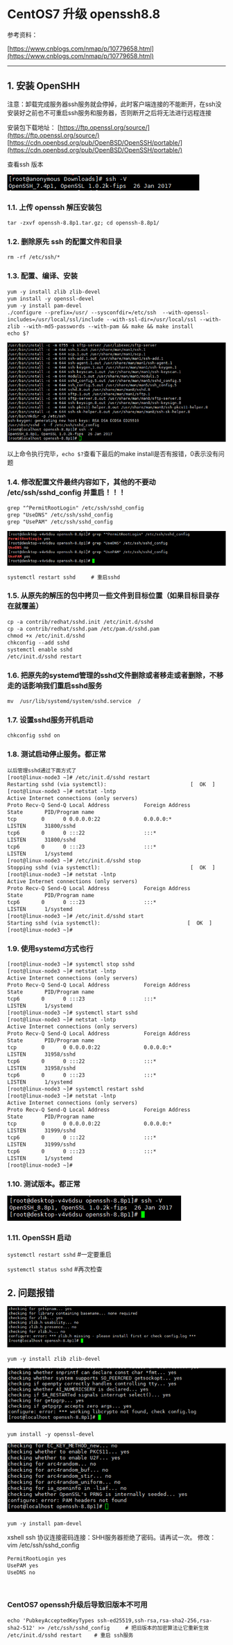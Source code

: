 # CentOS7 升级 openssh8.8

参考资料：

[https://www.cnblogs.com/nmap/p/10779658.html](https://www.cnblogs.com/nmap/p/10779658.html)

---

## 1. 安装 OpenSHH

注意：卸载完成服务器ssh服务就会停掉，此时客户端连接的不能断开，在ssh没安装好之前也不可重启ssh服务和服务器，否则断开之后将无法进行远程连接

安装包下载地址：
[https://ftp.openssl.org/source/](https://ftp.openssl.org/source/)
[https://cdn.openbsd.org/pub/OpenBSD/OpenSSH/portable/](https://cdn.openbsd.org/pub/OpenBSD/OpenSSH/portable/)

查看ssh 版本

![image](assets/CentOS7%20%E5%8D%87%E7%BA%A7%20openssh8.8/image-20230312165830-zffbjjq.png)​

### 1.1. 上传 openssh 解压安装包

```
tar -zxvf openssh-8.8p1.tar.gz; cd openssh-8.8p1/
```

### 1.2. 删除原先 ssh 的配置文件和目录

```
rm -rf /etc/ssh/*
```

### 1.3. 配置、编译、安装

```
yum -y install zlib zlib-devel
yum install -y openssl-devel
yum -y install pam-devel
./configure --prefix=/usr/ --sysconfdir=/etc/ssh  --with-openssl-includes=/usr/local/ssl/include --with-ssl-dir=/usr/local/ssl --with-zlib --with-md5-passwords --with-pam && make && make install
echo $?
```

![image](assets/CentOS7%20%E5%8D%87%E7%BA%A7%20openssh8.8/image-20230312165902-ksgplto.png)​

以上命令执行完毕，`echo $?`查看下最后的make install是否有报错，0表示没有问题

### 1.4. 修改配置文件最终内容如下，其他的不要动 /etc/ssh/sshd_config 并重启！！！

```
grep "^PermitRootLogin" /etc/ssh/sshd_config
grep "UseDNS" /etc/ssh/sshd_config
grep "UsePAM" /etc/ssh/sshd_config
```

![image](assets/CentOS7%20%E5%8D%87%E7%BA%A7%20openssh8.8/image-20230312165913-how1jqa.png)​

```
systemctl restart sshd     # 重启sshd
```

### 1.5. 从原先的解压的包中拷贝一些文件到目标位置（如果目标目录存在就覆盖）

```
cp -a contrib/redhat/sshd.init /etc/init.d/sshd
cp -a contrib/redhat/sshd.pam /etc/pam.d/sshd.pam
chmod +x /etc/init.d/sshd
chkconfig --add sshd
systemctl enable sshd
/etc/init.d/sshd restart
```

### 1.6. 把原先的systemd管理的sshd文件删除或者移走或者删除，不移走的话影响我们重启sshd服务

```
mv  /usr/lib/systemd/system/sshd.service  /
```

### 1.7. 设置sshd服务开机启动

```
chkconfig sshd on
```

### 1.8. 测试启动停止服务。都正常

```
以后管理sshd通过下面方式了
[root@linux-node3 ~]# /etc/init.d/sshd restart
Restarting sshd (via systemctl):                           [  OK  ]
[root@linux-node3 ~]# netstat -lntp
Active Internet connections (only servers)
Proto Recv-Q Send-Q Local Address           Foreign Address         State       PID/Program name   
tcp        0      0 0.0.0.0:22              0.0.0.0:*               LISTEN      31800/sshd         
tcp6       0      0 :::22                   :::*                    LISTEN      31800/sshd         
tcp6       0      0 :::23                   :::*                    LISTEN      1/systemd          
[root@linux-node3 ~]# /etc/init.d/sshd stop
Stopping sshd (via systemctl):                             [  OK  ]
[root@linux-node3 ~]# netstat -lntp
Active Internet connections (only servers)
Proto Recv-Q Send-Q Local Address           Foreign Address         State       PID/Program name   
tcp6       0      0 :::23                   :::*                    LISTEN      1/systemd          
[root@linux-node3 ~]# /etc/init.d/sshd start
Starting sshd (via systemctl):                            [  OK  ]
[root@linux-node3 ~]#
```

### 1.9. 使用systemd方式也行

```
[root@linux-node3 ~]# systemctl stop sshd
[root@linux-node3 ~]# netstat -lntp
Active Internet connections (only servers)
Proto Recv-Q Send-Q Local Address           Foreign Address         State       PID/Program name   
tcp6       0      0 :::23                   :::*                    LISTEN      1/systemd          
[root@linux-node3 ~]# systemctl start sshd
[root@linux-node3 ~]# netstat -lntp
Active Internet connections (only servers)
Proto Recv-Q Send-Q Local Address           Foreign Address         State       PID/Program name   
tcp        0      0 0.0.0.0:22              0.0.0.0:*               LISTEN      31958/sshd         
tcp6       0      0 :::22                   :::*                    LISTEN      31958/sshd         
tcp6       0      0 :::23                   :::*                    LISTEN      1/systemd          
[root@linux-node3 ~]# systemctl restart sshd
[root@linux-node3 ~]# netstat -lntp
Active Internet connections (only servers)
Proto Recv-Q Send-Q Local Address           Foreign Address         State       PID/Program name   
tcp        0      0 0.0.0.0:22              0.0.0.0:*               LISTEN      31999/sshd         
tcp6       0      0 :::22                   :::*                    LISTEN      31999/sshd         
tcp6       0      0 :::23                   :::*                    LISTEN      1/systemd          
[root@linux-node3 ~]#
```

### 1.10. 测试版本。都正常

![image](assets/CentOS7%20%E5%8D%87%E7%BA%A7%20openssh8.8/image-20230312165949-naxv6sa.png)​

### 1.11. OpenSSH 启动

`systemctl restart sshd` #一定要重启

`systemctl status sshd` #再次检查

## 2. 问题报错

![image](assets/CentOS7%20%E5%8D%87%E7%BA%A7%20openssh8.8/image-20230312165954-yxokq1x.png)​

`yum -y install zlib zlib-devel`

![image](assets/CentOS7%20%E5%8D%87%E7%BA%A7%20openssh8.8/image-20230312165957-c65zbqy.png)​

`yum install -y openssl-devel`

![image](assets/CentOS7%20%E5%8D%87%E7%BA%A7%20openssh8.8/image-20230312170002-3qsmqro.png)​

`yum -y install pam-devel`

xshell ssh 协议连接密码连接：SHH服务器拒绝了密码。请再试一次。
修改：vim /etc/ssh/sshd_config

```shell
PermitRootLogin yes
UsePAM yes
UseDNS no
```

‍

### CentOS7 openssh升级后导致旧版本不可用

```
echo 'PubkeyAcceptedKeyTypes ssh-ed25519,ssh-rsa,rsa-sha2-256,rsa-sha2-512' >> /etc/ssh/sshd_config		# 把旧版本的加密算法让它重新生效
/etc/init.d/sshd restart	# 重启 ssh服务
```

‍
